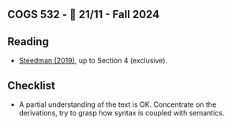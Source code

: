 COGS 532 - :calendar: 21/11 - Fall 2024
---------------------------------------

Reading
-------

* [Steedman (2019)](http://homepages.inf.ed.ac.uk/steedman/papers/ccg/moravcsik2.pdf), up to Section 4 (exclusive).

Checklist
---------
* A partial understanding of the text is OK. Concentrate on the derivations, try
    to grasp how syntax is coupled with semantics.
